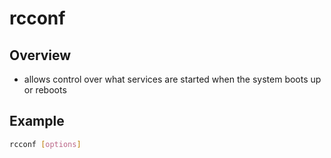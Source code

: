 # rcconf

## Overview

* allows control over what services are started when the system boots up or reboots

## Example

```bash
rcconf [options]
```

